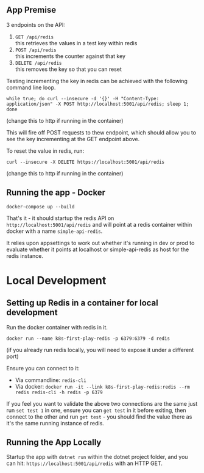 
## App Premise

3 endpoints on the API:
1. `GET /api/redis`  
this retrieves the values in a test key within redis
2. `POST /api/redis`  
this increments the counter against that key
3. `DELETE /api/redis`  
this removes the key so that you can reset
 
Testing incrementing the key in redis can be achieved with the following command line loop.

`while true; do curl --insecure -d '{}' -H "Content-Type: application/json" -X POST http://localhost:5001/api/redis; sleep 1; done`

(change this to http if running in the container)

This will fire off POST requests to thew endpoint, which should allow you to see the key incrementing at the GET endpoint above.

To reset the value in redis, run:

`curl --insecure -X DELETE https://localhost:5001/api/redis`

(change this to http if running in the container)

## Running the app - Docker
`docker-compose up --build`

That's it - it should startup the redis API on `http://localhost:5001/api/redis` and will 
point at a redis container within docker with a name `simple-api-redis`.

It relies upon appsettings to work out whether it's running in dev or prod to evaluate whether it points at localhost or simple-api-redis as host for the redis instance.
 




# Local Development
## Setting up Redis in a container for local development

Run the docker container with redis in it.

`docker run --name k8s-first-play-redis -p 6379:6379 -d redis`

(if you already run redis locally, you will need to expose it under a different port)

Ensure you can connect to it:
- Via commandline: `redis-cli`
- Via docker: `docker run -it --link k8s-first-play-redis:redis --rm redis redis-cli -h redis -p 6379`

If you feel you want to validate the above two connections are the same just run `set test 1` in one, ensure you can `get test` in it before exiting, then connect to the other and run `get test` - you should find the value there as it's the same running instance of redis.

## Running the App Locally

Startup the app with `dotnet run` within the dotnet project folder, and you can hit:
`https://localhost:5001/api/redis` with an HTTP GET.


